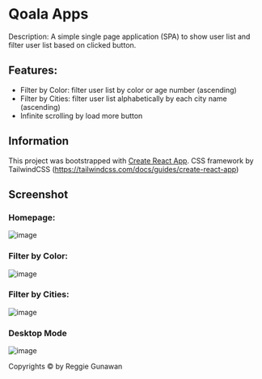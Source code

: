 # Qoala Apps

Description: A simple single page application (SPA) to show user list and filter user list based on clicked button.

## Features:

- Filter by Color: filter user list by color or age number (ascending)
- Filter by Cities: filter user list alphabetically by each city name (ascending)
- Infinite scrolling by load more button

## Information

This project was bootstrapped with [Create React App](https://github.com/facebook/create-react-app).
CSS framework by TailwindCSS (https://tailwindcss.com/docs/guides/create-react-app)

## Screenshot

### Homepage: 

![image](https://user-images.githubusercontent.com/44907916/152129038-b20c7b22-3594-43d0-a552-590e37d658ab.png)

### Filter by Color:

![image](https://user-images.githubusercontent.com/44907916/152129139-d5ce8180-3808-421f-acfd-8c580253a559.png)

### Filter by Cities:

![image](https://user-images.githubusercontent.com/44907916/152129191-57b4bea4-4d09-490e-a0b3-e2c9da6e6f08.png)

### Desktop Mode

![image](https://user-images.githubusercontent.com/44907916/152129261-1285a386-ac7f-4148-b781-bd642e753d0f.png)


Copyrights © by Reggie Gunawan
